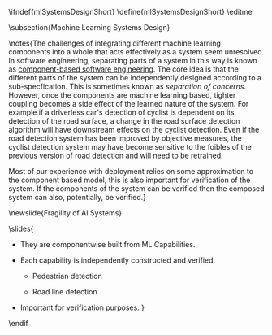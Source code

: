 \ifndef{mlSystemsDesignShort}
\define{mlSystemsDesignShort}
\editme

\subsection{Machine Learning Systems Design}
	
\notes{The challenges of integrating different machine learning components into a whole that acts effectively as a system seem unresolved. In software engineering, separating parts of a system in this way is known as [component-based software engineering](). The core idea is that the different parts of the system can be independently designed according to a sub-specfication. This is sometimes known as *separation of concerns*. However, once the components are machine learning based, tighter coupling becomes a side effect of the learned nature of the system. For example if a driverless car's detection of cyclist is dependent on its detection of the road surface, a change in the road surface detection algorithm will have downstream effects on the cyclist detection. Even if the road detection system has been improved by objective measures, the cyclist detection system may have become sensitive to the foibles of the previous version of road detection and will need to be retrained. 

Most of our experience with deployment relies on some approximation to the component based model, this is also important for verification of the system. If the components of the system can be verified then the composed system can also, potentially, be verified.}

\newslide{Fragility of AI Systems}

\slides{

* They are componentwise built from ML Capabilities.

* Each capability is independently constructed and verified.

   * Pedestrian detection
   
   * Road line detection

* Important for verification purposes.
}

\endif
